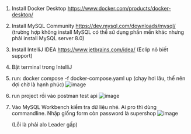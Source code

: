 1. Install Docker Desktop https://www.docker.com/products/docker-desktop/
2. Install  MySQL Community https://dev.mysql.com/downloads/mysql/
   (trường hợp không install MySQL có thể sử dụng phần mền khác nhưng phải install MySQL server 8.0)
3. Install IntelliJ IDEA https://www.jetbrains.com/idea/
   (Eclip nỏ biết support)
4. Bật terminal trong IntelliJ
5. run: docker compose -f docker-compose.yaml up (chạy hơi lâu, thế nên đợi chờ là hạnh phúc)
![image](https://github.com/Nguyentruongphivolder9/SuperShop-API/assets/100484492/83675273-0d4a-4274-a554-ef7bc1d0c354)

6. run project rồi vào postman test api
   ![image](https://github.com/Nguyentruongphivolder9/SuperShop-API/assets/100484492/b3a9a7dc-bc45-422f-bb04-e83f72648b32)
7. Vào MySQL Workbench kiểm tra dữ liệu nhé.
    Ai pro thì dùng commandline.
    Nhập giống form còn password là supershop
    ![image](https://github.com/Nguyentruongphivolder9/SuperShop-API/assets/100484492/f7ffc7fd-5944-4ae2-817f-ebe2a3f17162)


   (Lỗi là phải alo Leader gấp)

